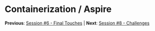 # Containerization / Aspire


**Previous**: [Session #6 - Final Touches](/docs/6.%20Final%20Touches.md) | **Next**: [Session #8 - Challenges](/docs/8.%20Challenges.md)

